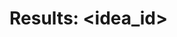 # Results: <idea_id> <title>

## Summary

## Figures

## Tables

## Robustness checks

## Limitations
